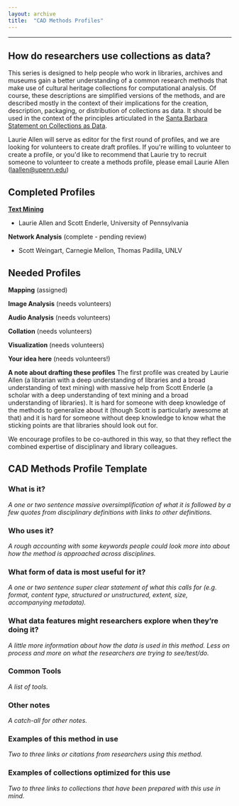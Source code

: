 ```yaml
---
layout: archive
title:  "CAD Methods Profiles"
---
```

---

## How do researchers use collections as data?

This series is designed to help people who work in libraries, archives and museums gain a better understanding of a common research methods that make use of cultural heritage collections for computational analysis. Of course, these descriptions are simplified versions of the methods, and are described mostly in the context of their implications for the creation, description, packaging, or distribution of collections as data. It should be used in the context of the principles articulated in the [Santa Barbara Statement on Collections as Data](https://collectionsasdata.github.io/statement/). 

Laurie Allen will serve as editor for the first round of profiles, and we are looking for volunteers to create draft profiles. If you're willing to volunteer to create a profile, or you'd like to recommend that Laurie try to recruit someone to volunteer to create a methods profile, please email Laurie Allen (laallen@upenn.edu) 

## Completed Profiles

[**Text Mining**](https://collectionsasdata.github.io/textmining/) 
* Laurie Allen and Scott Enderle, University of Pennsylvania 

**Network Analysis** (complete - pending review)
* Scott Weingart, Carnegie Mellon, Thomas Padilla, UNLV 

## Needed Profiles 

**Mapping** (assigned)

**Image Analysis** (needs volunteers)

**Audio Analysis** (needs volunteers)

**Collation** (needs volunteers)

**Visualization** (needs volunteers)

**Your idea here** (needs volunteers!)

**A note about drafting these profiles**  The first profile was created by Laurie Allen (a librarian with a deep understanding of libraries and a broad understanding of text mining) with massive help from Scott Enderle (a scholar with a deep understanding of text mining and a broad understanding of libraries). It is hard for someone with deep knowledge of the methods to generalize about it (though Scott is particularly awesome at that) and it is hard for someone without deep knowledge to know what the sticking points are that libraries should look out for. 

We encourage profiles to be co-authored in this way, so that they reflect the combined expertise of disciplinary and library colleagues. 
 
## CAD Methods Profile Template

### What is it? 
*A one or two sentence massive oversimplification of what it is followed by a few quotes from disciplinary definitions with links to other definitions.*

### Who uses it? 
*A rough accounting with some keywords people could look more into about how the method is approached across disciplines.* 

### What form of data is most useful for it? 
*A one or two sentence super clear statement of what this calls for (e.g. format, content type, structured or unstructured, extent, size, accompanying metadata).*

### What data features might researchers explore when they’re doing it? 
*A little more information about how the data is used in this method. Less on process and more on what the researchers are trying to see/test/do.*

### Common Tools 
*A list of tools.*

### Other notes 
*A catch-all for other notes.*

### Examples of this method in use
*Two to three links or citations from researchers using this method.*

### Examples of collections optimized for this use 
*Two to three links to collections that have been prepared with this use in mind.*
